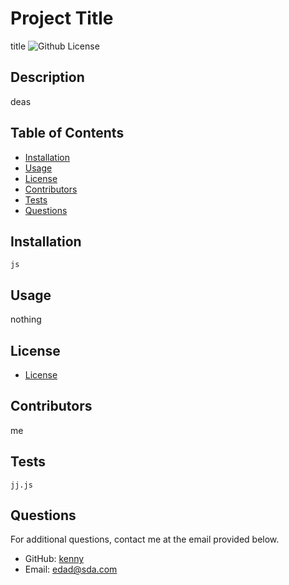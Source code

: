 
# Project Title
title
![Github License](https://img.shields.io/badge/license-Boost1.0-yellowgreen.svg)

## Description
deas

## Table of Contents 

* [Installation](#-Installation)
* [Usage](#-Usage)
* [License](#-License)
* [Contributors](#-Contributors)
* [Tests](#-Tests)
* [Questions](#-Contact-Information)
    
## Installation

  ```
  js
  ```

## Usage
nothing

## License 
* [License](#-license)

## Contributors 
me

## Tests

  ```
  jj.js
  ```

## Questions

  For additional questions, contact me at the email provided below. 

  - GitHub: [kenny](https://github.com/kenny/)
  - Email:  edad@sda.com
